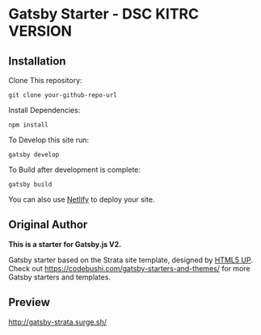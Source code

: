 # Gatsby Starter - DSC KITRC VERSION

## Installation

Clone This repository:

    git clone your-github-repo-url

Install Dependencies:

    npm install

To Develop this site run:

    gatsby develop

To Build after development is complete:

    gatsby build

You can also use [Netlify](https://www.netlify.com/) to deploy your site.

## Original Author

**This is a starter for Gatsby.js V2.**

Gatsby starter based on the Strata site template, designed by [HTML5 UP](https://html5up.net/strata). Check out https://codebushi.com/gatsby-starters-and-themes/ for more Gatsby starters and templates.

## Preview

http://gatsby-strata.surge.sh/

